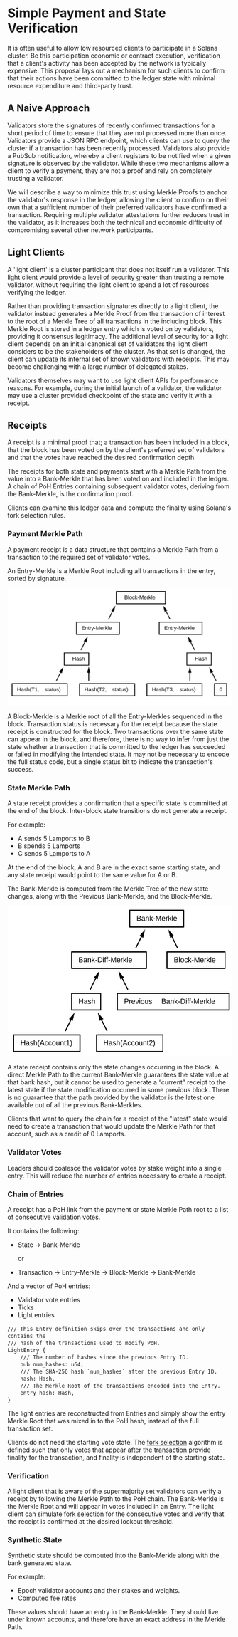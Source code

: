 # Simple Payment and State Verification

It is often useful to allow low resourced clients to participate in a Solana cluster. Be this participation economic or contract execution, verification that a client's activity has been accepted by the network is typically expensive. This proposal lays out a mechanism for such clients to confirm that their actions have been committed to the ledger state with minimal resource expenditure and third-party trust.

## A Naive Approach

Validators store the signatures of recently confirmed transactions for a short period of time to ensure that they are not processed more than once. Validators provide a JSON RPC endpoint, which clients can use to query the cluster if a transaction has been recently processed. Validators also provide a PubSub notification, whereby a client registers to be notified when a given signature is observed by the validator. While these two mechanisms allow a client to verify a payment, they are not a proof and rely on completely trusting a validator.

We will describe a way to minimize this trust using Merkle Proofs to anchor the validator's response in the ledger, allowing the client to confirm on their own that a sufficient number of their preferred validators have confirmed a transaction. Requiring multiple validator attestations further reduces trust in the validator, as it increases both the technical and economic difficulty of compromising several other network participants.

## Light Clients

A 'light client' is a cluster participant that does not itself run a validator. This light client would provide a level of security greater than trusting a remote validator, without requiring the light client to spend a lot of resources verifying the ledger.

Rather than providing transaction signatures directly to a light client, the validator instead generates a Merkle Proof from the transaction of interest to the root of a Merkle Tree of all transactions in the including block. This Merkle Root is stored in a ledger entry which is voted on by validators, providing it consensus legitimacy. The additional level of security for a light client depends on an initial canonical set of validators the light client considers to be the stakeholders of the cluster. As that set is changed, the client can update its internal set of known validators with [receipts](simple-payment-and-state-verification.md#receipts). This may become challenging with a large number of delegated stakes.

Validators themselves may want to use light client APIs for performance reasons. For example, during the initial launch of a validator, the validator may use a cluster provided checkpoint of the state and verify it with a receipt.

## Receipts

A receipt is a minimal proof that; a transaction has been included in a block, that the block has been voted on by the client's preferred set of validators and that the votes have reached the desired confirmation depth.

The receipts for both state and payments start with a Merkle Path from the value into a Bank-Merkle that has been voted on and included in the ledger. A chain of PoH Entries containing subsequent validator votes, deriving from the Bank-Merkle, is the confirmation proof.

Clients can examine this ledger data and compute the finality using Solana's fork selection rules.

### Payment Merkle Path

A payment receipt is a data structure that contains a Merkle Path from a transaction to the required set of validator votes.

An Entry-Merkle is a Merkle Root including all transactions in the entry, sorted by signature.

![Block Merkle Diagram](../.gitbook/assets/spv-block-merkle.svg)

A Block-Merkle is a Merkle root of all the Entry-Merkles sequenced in the block. Transaction status is necessary for the receipt because the state receipt is constructed for the block. Two transactions over the same state can appear in the block, and therefore, there is no way to infer from just the state whether a transaction that is committed to the ledger has succeeded or failed in modifying the intended state. It may not be necessary to encode the full status code, but a single status bit to indicate the transaction's success.

### State Merkle Path

A state receipt provides a confirmation that a specific state is committed at the end of the block. Inter-block state transitions do not generate a receipt.

For example:

* A sends 5 Lamports to B
* B spends 5 Lamports
* C sends 5 Lamports to A

At the end of the block, A and B are in the exact same starting state, and any state receipt would point to the same value for A or B.

The Bank-Merkle is computed from the Merkle Tree of the new state changes, along with the Previous Bank-Merkle, and the Block-Merkle.

![Bank Merkle Diagram](../.gitbook/assets/spv-bank-merkle.svg)

A state receipt contains only the state changes occurring in the block. A direct Merkle Path to the current Bank-Merkle guarantees the state value at that bank hash, but it cannot be used to generate a “current” receipt to the latest state if the state modification occurred in some previous block. There is no guarantee that the path provided by the validator is the latest one available out of all the previous Bank-Merkles.

Clients that want to query the chain for a receipt of the "latest" state would need to create a transaction that would update the Merkle Path for that account, such as a credit of 0 Lamports.

### Validator Votes

Leaders should coalesce the validator votes by stake weight into a single entry. This will reduce the number of entries necessary to create a receipt.

### Chain of Entries

A receipt has a PoH link from the payment or state Merkle Path root to a list of consecutive validation votes.

It contains the following:

* State -&gt; Bank-Merkle

  or

* Transaction -&gt; Entry-Merkle -&gt; Block-Merkle -&gt; Bank-Merkle

And a vector of PoH entries:

* Validator vote entries
* Ticks
* Light entries

```text
/// This Entry definition skips over the transactions and only contains the
/// hash of the transactions used to modify PoH.
LightEntry {
    /// The number of hashes since the previous Entry ID.
    pub num_hashes: u64,
    /// The SHA-256 hash `num_hashes` after the previous Entry ID.
    hash: Hash,
    /// The Merkle Root of the transactions encoded into the Entry.
    entry_hash: Hash,
}
```

The light entries are reconstructed from Entries and simply show the entry Merkle Root that was mixed in to the PoH hash, instead of the full transaction set.

Clients do not need the starting vote state. The [fork selection](https://github.com/solana-labs/solana/tree/aacead62c0eb052068172eba6b53fc85874d6d54/book/src/book/src/fork-selection.md) algorithm is defined such that only votes that appear after the transaction provide finality for the transaction, and finality is independent of the starting state.

### Verification

A light client that is aware of the supermajority set validators can verify a receipt by following the Merkle Path to the PoH chain. The Bank-Merkle is the Merkle Root and will appear in votes included in an Entry. The light client can simulate [fork selection](https://github.com/solana-labs/solana/tree/aacead62c0eb052068172eba6b53fc85874d6d54/book/src/book/src/fork-selection.md) for the consecutive votes and verify that the receipt is confirmed at the desired lockout threshold.

### Synthetic State

Synthetic state should be computed into the Bank-Merkle along with the bank generated state.

For example:

* Epoch validator accounts and their stakes and weights.
* Computed fee rates

These values should have an entry in the Bank-Merkle. They should live under known accounts, and therefore have an exact address in the Merkle Path.
